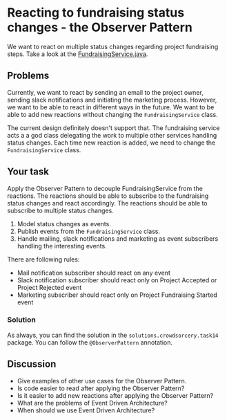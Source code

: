 # Reacting to fundraising status changes - the Observer Pattern
We want to react on multiple status changes regarding project fundraising steps. Take a look at the [FundraisingService.java](..%2Fsrc%2Fmain%2Fjava%2Fpl%2Fwojtyna%2Ftrainings%2Fdesignpatterns%2Fproblems%2Fcrowdsorcery%2Ftask14%2Fservices%2FFundraisingService.java).

## Problems
Currently, we want to react by sending an email to the project owner, sending slack notifications and initiating the marketing process. However, we want to be able to react in different ways in the future. We want to be able to add new reactions without changing the `FundraisingService` class.

The current design definitely doesn't support that. The fundraising service acts a a god class delegating the work to multiple other services handling status changes. Each time new reaction is added, we need to change the `FundraisingService` class.

## Your task
Apply the Observer Pattern to decouple FundraisingService from the reactions. The reactions should be able to subscribe to the fundraising status changes and react accordingly. The reactions should be able to subscribe to multiple status changes.

1. Model status changes as events.
2. Publish events from the `FundraisingService` class.
3. Handle mailing, slack notifications and marketing as event subscribers handling the interesting events.

There are following rules:
- Mail notification subscriber should react on any event
- Slack notification subscriber should react only on Project Accepted or Project Rejected event
- Marketing subscriber should react only on Project Fundraising Started event

### Solution
As always, you can find the solution in the `solutions.crowdsorcery.task14` package. You can follow the `@ObserverPattern` annotation.

## Discussion
- Give examples of other use cases for the Observer Pattern.
- Is code easier to read after applying the Observer Pattern?
- Is it easier to add new reactions after applying the Observer Pattern?
- What are the problems of Event Driven Architecture?
- When should we use Event Driven Architecture?
